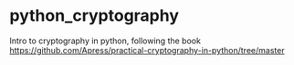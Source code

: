 # python_cryptography
Intro to cryptography in python, following the book https://github.com/Apress/practical-cryptography-in-python/tree/master

